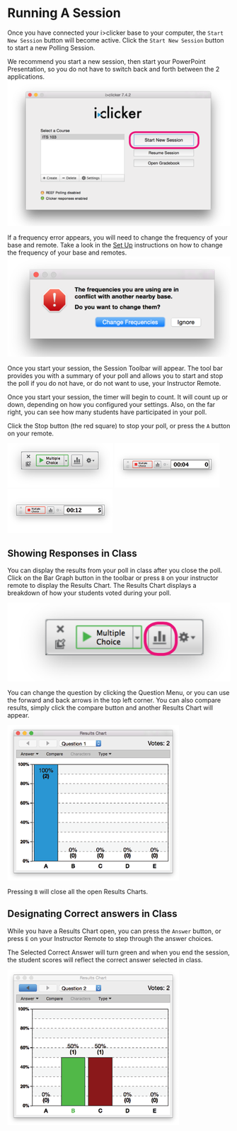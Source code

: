# Running A Session

Once you have connected your i>clicker base to your computer, the `Start New Session` button will become active. Click the `Start New Session` button to start a new Polling Session.

We recommend you start a new session, then start your PowerPoint Presentation, so you do not have to switch back and forth between the 2 applications.
![](images/start_session.png)

If a frequency error appears, you will need to change the frequency of your base and remote. Take a look in the [Set Up](setup.md) instructions on how to change the frequency of your base and remotes.
![](images/freq_conflict.png)


Once you start your session, the Session Toolbar will appear. The tool bar provides you with a summary of your poll and allows you to start and stop the poll if you do not have, or do not want to use, your Instructor Remote.

Once you start your session, the timer will begin to count. It will count up or down, depending on how you configured your settings. Also, on the far right, you can see how many students have participated in your poll.

Click the Stop button (the red square) to stop your poll, or press the `A` button on your remote.

![](images/Start_Session_Toolbar.png)
![](images/Stop_Session_Toolbar.png)
![](images/Stop_Session_Toolbar_with_Responses.png)


## Showing Responses in Class

You can display the results from your poll in class after you close the poll. Click on the Bar Graph button in the toolbar or press `B` on your instructor remote to display the Results Chart. The Results Chart displays a breakdown of how your students voted during your poll.

![](images/show_results_tb.png)

You can change the question by clicking the Question Menu, or you can use the forward and back arrows in the top left corner. You can also compare results, simply click the compare button and another Results Chart will appear.

![](images/View_Results.png)

Pressing `B` will close all the open Results Charts.

## Designating Correct answers in Class

While you have a Results Chart open, you can press the `Answer` button, or press `E` on your Instructor Remote to step through the answer choices.

The Selected Correct Answer will turn green and when you end the session, the student scores will reflect the correct answer selected in class.

![](images/Graded_View.png)

